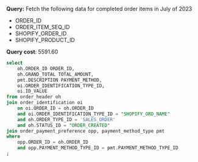 **Query:** Fetch the following data for completed order items in July of 2023

- ORDER_ID
- ORDER_ITEM_SEQ_ID
- SHOPIFY_ORDER_ID
- SHOPIFY_PRODUCT_ID

**Query cost**: 5591.60

```sql
select
	oh.ORDER_ID ORDER_ID,
	oh.GRAND_TOTAL TOTAL_AMOUNT,
	pmt.DESCRIPTION PAYMENT_METHOD,
	oi.ORDER_IDENTIFICATION_TYPE_ID,
	oi.ID_VALUE
from order_header oh
join order_identification oi
	on oi.ORDER_ID = oh.ORDER_ID
	and oi.ORDER_IDENTIFICATION_TYPE_ID = "SHOPIFY_ORD_NAME"
	and oh.ORDER_TYPE_ID = 'SALES_ORDER'
	and oh.STATUS_ID = "ORDER_CREATED"
join order_payment_preference opp, payment_method_type pmt
where
	opp.ORDER_ID = oh.ORDER_ID
	and opp.PAYMENT_METHOD_TYPE_ID = pmt.PAYMENT_METHOD_TYPE_ID
;
```
